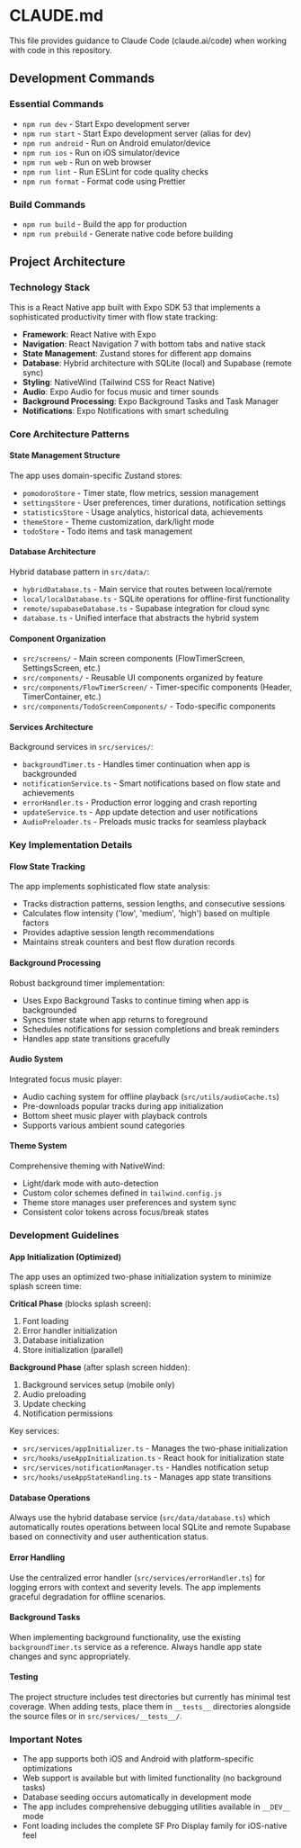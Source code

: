 # CLAUDE.md

This file provides guidance to Claude Code (claude.ai/code) when working with code in this repository.

## Development Commands

### Essential Commands
- `npm run dev` - Start Expo development server
- `npm run start` - Start Expo development server (alias for dev)
- `npm run android` - Run on Android emulator/device
- `npm run ios` - Run on iOS simulator/device  
- `npm run web` - Run on web browser
- `npm run lint` - Run ESLint for code quality checks
- `npm run format` - Format code using Prettier

### Build Commands
- `npm run build` - Build the app for production
- `npm run prebuild` - Generate native code before building

## Project Architecture

### Technology Stack
This is a React Native app built with Expo SDK 53 that implements a sophisticated productivity timer with flow state tracking:

- **Framework**: React Native with Expo
- **Navigation**: React Navigation 7 with bottom tabs and native stack
- **State Management**: Zustand stores for different app domains
- **Database**: Hybrid architecture with SQLite (local) and Supabase (remote sync)
- **Styling**: NativeWind (Tailwind CSS for React Native)
- **Audio**: Expo Audio for focus music and timer sounds
- **Background Processing**: Expo Background Tasks and Task Manager
- **Notifications**: Expo Notifications with smart scheduling

### Core Architecture Patterns

#### State Management Structure
The app uses domain-specific Zustand stores:
- `pomodoroStore` - Timer state, flow metrics, session management
- `settingsStore` - User preferences, timer durations, notification settings
- `statisticsStore` - Usage analytics, historical data, achievements
- `themeStore` - Theme customization, dark/light mode
- `todoStore` - Todo items and task management

#### Database Architecture
Hybrid database pattern in `src/data/`:
- `hybridDatabase.ts` - Main service that routes between local/remote
- `local/localDatabase.ts` - SQLite operations for offline-first functionality
- `remote/supabaseDatabase.ts` - Supabase integration for cloud sync
- `database.ts` - Unified interface that abstracts the hybrid system

#### Component Organization
- `src/screens/` - Main screen components (FlowTimerScreen, SettingsScreen, etc.)
- `src/components/` - Reusable UI components organized by feature
- `src/components/FlowTimerScreen/` - Timer-specific components (Header, TimerContainer, etc.)
- `src/components/TodoScreenComponents/` - Todo-specific components

#### Services Architecture
Background services in `src/services/`:
- `backgroundTimer.ts` - Handles timer continuation when app is backgrounded
- `notificationService.ts` - Smart notifications based on flow state and achievements
- `errorHandler.ts` - Production error logging and crash reporting
- `updateService.ts` - App update detection and user notifications
- `AudioPreloader.ts` - Preloads music tracks for seamless playback

### Key Implementation Details

#### Flow State Tracking
The app implements sophisticated flow state analysis:
- Tracks distraction patterns, session lengths, and consecutive sessions
- Calculates flow intensity ('low', 'medium', 'high') based on multiple factors
- Provides adaptive session length recommendations
- Maintains streak counters and best flow duration records

#### Background Processing
Robust background timer implementation:
- Uses Expo Background Tasks to continue timing when app is backgrounded
- Syncs timer state when app returns to foreground
- Schedules notifications for session completions and break reminders
- Handles app state transitions gracefully

#### Audio System
Integrated focus music player:
- Audio caching system for offline playback (`src/utils/audioCache.ts`)
- Pre-downloads popular tracks during app initialization
- Bottom sheet music player with playback controls
- Supports various ambient sound categories

#### Theme System
Comprehensive theming with NativeWind:
- Light/dark mode with auto-detection
- Custom color schemes defined in `tailwind.config.js`
- Theme store manages user preferences and system sync
- Consistent color tokens across focus/break states

### Development Guidelines

#### App Initialization (Optimized)
The app uses an optimized two-phase initialization system to minimize splash screen time:

**Critical Phase** (blocks splash screen):
1. Font loading
2. Error handler initialization  
3. Database initialization
4. Store initialization (parallel)

**Background Phase** (after splash screen hidden):
1. Background services setup (mobile only)
2. Audio preloading
3. Update checking
4. Notification permissions

Key services:
- `src/services/appInitializer.ts` - Manages the two-phase initialization
- `src/hooks/useAppInitialization.ts` - React hook for initialization state
- `src/services/notificationManager.ts` - Handles notification setup
- `src/hooks/useAppStateHandling.ts` - Manages app state transitions

#### Database Operations
Always use the hybrid database service (`src/data/database.ts`) which automatically routes operations between local SQLite and remote Supabase based on connectivity and user authentication status.

#### Error Handling
Use the centralized error handler (`src/services/errorHandler.ts`) for logging errors with context and severity levels. The app implements graceful degradation for offline scenarios.

#### Background Tasks
When implementing background functionality, use the existing `backgroundTimer.ts` service as a reference. Always handle app state changes and sync appropriately.

#### Testing
The project structure includes test directories but currently has minimal test coverage. When adding tests, place them in `__tests__` directories alongside the source files or in `src/services/__tests__/`.

### Important Notes
- The app supports both iOS and Android with platform-specific optimizations
- Web support is available but with limited functionality (no background tasks)
- Database seeding occurs automatically in development mode
- The app includes comprehensive debugging utilities available in `__DEV__` mode
- Font loading includes the complete SF Pro Display family for iOS-native feel